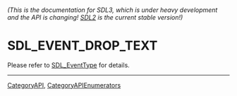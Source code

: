 ###### (This is the documentation for SDL3, which is under heavy development and the API is changing! [SDL2](https://wiki.libsdl.org/SDL2/) is the current stable version!)
# SDL_EVENT_DROP_TEXT

Please refer to [SDL_EventType](SDL_EventType) for details.

----
[CategoryAPI](CategoryAPI), [CategoryAPIEnumerators](CategoryAPIEnumerators)

